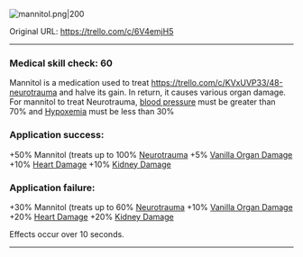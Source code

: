 ![mannitol.png\|200](/Items/Mannitol%20-%20Attachments/6718845db30472d958dd7c56.png)

Original URL: https://trello.com/c/6V4emjH5

---

### Medical skill check: 60

Mannitol is a medication used to treat https://trello.com/c/KVxUVP33/48-neurotrauma and halve its gain. In return, it causes various organ damage. For mannitol to treat Neurotrauma, [blood pressure]([Hypotension](../Blood/Hypotension.md) "‌") must be greater than 70% and [Hypoxemia](../Blood/Hypoxemia.md) must be less than 30%

### Application success:

\+50% Mannitol (treats up to 100% [Neurotrauma](../Head_Brain/Neurotrauma.md)
\+5% [Vanilla Organ Damage](../Torso/Vanilla%20Organ%20Damage.md)
\+10% [Heart Damage](../Heart/Heart%20Damage.md)
\+10% [Kidney Damage](../Torso/Kidney%20Damage.md)

### Application failure:

\+30% Mannitol (treats up to 60% [Neurotrauma](../Head_Brain/Neurotrauma.md)
\+10% [Vanilla Organ Damage](../Torso/Vanilla%20Organ%20Damage.md)
\+20% [Heart Damage](../Heart/Heart%20Damage.md)
\+20% [Kidney Damage](../Torso/Kidney%20Damage.md)

Effects occur over 10 seconds.

---

